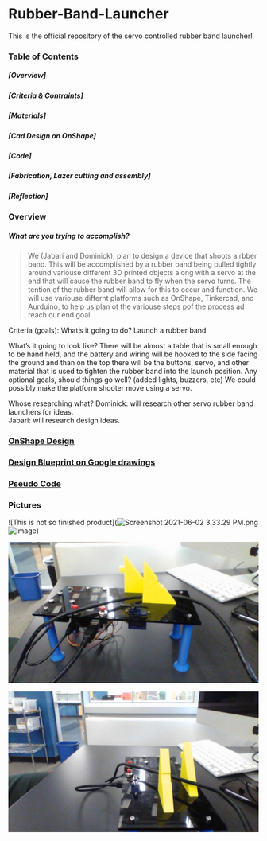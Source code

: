 # Rubber-Band-Launcher
This is the official repository of the servo controlled rubber band launcher!

### Table of Contents 
##### [Overview] 
##### [Criteria & Contraints]
##### [Materials]
##### [Cad Design on OnShape]
##### [Code] 
##### [Fabrication, Lazer cutting and assembly]
##### [Reflection]

### Overview
##### What are you trying to accomplish?
>We (Jabari and Dominick), plan to design a device that shoots a rbber band. This will be accomplished by a rubber band being pulled tightly around variouse different 3D printed objects along with a servo at the end that will cause the rubber band to fly when the servo turns.  The tention of the rubber band will allow for this to occur and function. We will use variouse differnt platforms such as OnShape, Tinkercad, and Aurduino, to help us plan ot the variouse steps pof the process ad reach our end goal.   

Criteria (goals):
What’s it going to do?
Launch a rubber band

What’s it going to look like?
There will be almost a table that is small enough to be hand held, and the battery and wiring will be hooked to the side facing the ground and than on the top there will be the buttons, servo, and other material that is used to tighten the rubber band into the launch position.
Any optional goals, should things go well?  (added lights, buzzers, etc)
We could possibly make the platform shooter move using a servo.

Whose researching what?
Dominick: will research other servo rubber band launchers for ideas.  
Jabari: will research design ideas.

### [OnShape Design](https://cvilleschools.onshape.com/documents/0dd79b927bf5381224f5dd72/w/ed12cf5fd3aabc61b859f110/e/853e3d7f52100516492cad3c)

### [Design Blueprint on Google drawings](https://docs.google.com/drawings/d/1qZ76DlaDXZF_Cr9F3ZvZoBRgsG1Z4dknvrHgPDDP1vY/edit?usp=sharing)

### [Pseudo Code](https://docs.google.com/document/d/15zp4eDbrOS1N2ccocQCLKSBN3L3EhV48NTX2vnqM8p8/edit)

      
### Pictures

![This is not so finished product](<img src="blob:chrome-untrusted://media-app/d737cc0d-8067-4865-afdf-65bd2134350b" alt="Screenshot 2021-06-02 3.33.29 PM.png"/>![image](https://user-images.githubusercontent.com/71406831/120542777-80129680-c3b9-11eb-9420-c0bc74d22609.png))

![This is the finished product](https://github.com/dcaffer07/Rubber-Band-Launcher/blob/main/engineering%20pic2.jpg?raw=true)

![This is the finished product](https://github.com/dcaffer07/Rubber-Band-Launcher/blob/main/engineering%20pic.jpg?raw=true)

